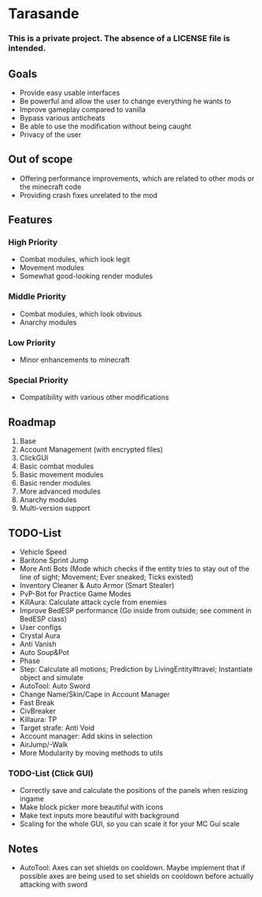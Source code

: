# Tarasande
### This is a private project. The absence of a LICENSE file is intended.

## Goals
- Provide easy usable interfaces
- Be powerful and allow the user to change everything he wants to
- Improve gameplay compared to vanilla
- Bypass various anticheats
- Be able to use the modification without being caught
- Privacy of the user

## Out of scope
- Offering performance improvements, which are related to other mods or the minecraft code
- Providing crash fixes unrelated to the mod

## Features
### High Priority
- Combat modules, which look legit
- Movement modules
- Somewhat good-looking render modules
### Middle Priority
- Combat modules, which look obvious
- Anarchy modules
### Low Priority
- Minor enhancements to minecraft
### Special Priority
- Compatibility with various other modifications

## Roadmap
1. Base
2. Account Management (with encrypted files)
3. ClickGUI
4. Basic combat modules
5. Basic movement modules
6. Basic render modules
7. More advanced modules
8. Anarchy modules
9. Multi-version support

## TODO-List
- Vehicle Speed
- Baritone Sprint Jump
- More Anti Bots (Mode which checks if the entity tries to stay out of the line of sight; Movement; Ever sneaked; Ticks
  existed)
- Inventory Cleaner & Auto Armor (Smart Stealer)
- PvP-Bot for Practice Game Modes
- KillAura: Calculate attack cycle from enemies
- Improve BedESP performance (Go inside from outside; see comment in BedESP class)
- User configs
- Crystal Aura
- Anti Vanish
- Auto Soup&Pot
- Phase
- Step: Calculate all motions; Prediction by LivingEntity#travel; Instantiate object and simulate
- AutoTool: Auto Sword
- Change Name/Skin/Cape in Account Manager
- Fast Break
- CivBreaker
- Killaura: TP
- Target strafe: Anti Void
- Account manager: Add skins in selection
- AirJump/-Walk
- More Modularity by moving methods to utils

### TODO-List (Click GUI)
- Correctly save and calculate the positions of the panels when resizing ingame
- Make block picker more beautiful with icons
- Make text inputs more beautiful with background
- Scaling for the whole GUI, so you can scale it for your MC Gui scale

## Notes
- AutoTool: Axes can set shields on cooldown. Maybe implement that if possible axes are being used to set shields on cooldown before actually attacking with sword
